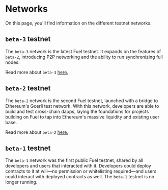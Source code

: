 # Networks

On this page, you'll find information on the different testnet networks.

## `beta-3` testnet

<!-- This example should include a description for the latest network -->
<!-- latest_network:example:start -->
The `beta-3` network is the latest Fuel testnet. It expands on the features of `beta-2`, introducing P2P networking and the ability to run synchronizing full nodes.
<!-- latest_network:example:end -->
Read more about `beta-3` [here.](./beta-3.md)

## `beta-2` testnet

The `beta-2` network is the second Fuel testnet, launched with a bridge to Ethereum's Goerli test network. With this network, developers are able to build and test cross-chain dapps, laying the foundations for projects building on Fuel to tap into Ethereum's massive liquidity and existing user base.

Read more about `beta-2` [here.](./beta-2.md)

## `beta-1` testnet

The `beta-1` network was the first public Fuel testnet, shared by all developers and users that interacted with it. Developers could deploy contracts to it at will—no permission or whitelisting required—and users could interact with deployed contracts as well. The `beta-1` testnet is no longer running.